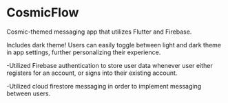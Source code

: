 # CosmicFlow

Cosmic-themed messaging app that utilizes Flutter and Firebase. 

Includes dark theme! Users can easily toggle between light and dark theme in app settings, further personalizing their experience. 

-Utilized Firebase authentication to store user data whenever user either registers for an account, or signs into their existing account. 

-Utilized cloud firestore messaging in order to implement messaging between users. 



